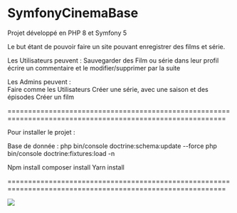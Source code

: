 # SymfonyCinemaBase

Projet développé en PHP 8 et Symfony 5 

Le but étant de pouvoir faire un site pouvant enregistrer des films et série.

Les Utilisateurs peuvent : 
    Sauvegarder des Film ou série dans leur profil
    écrire un commentaire et le modifier/supprimer par la suite
 
Les Admins peuvent :   
    Faire comme les Utilisateurs
    Créer une série, avec une saison et des épisodes
    Créer un film

===========================================================================================================

Pour installer le projet : 

Base de donnée : 
php bin/console doctrine:schema:update --force
php bin/console doctrine:fixtures:load -n

Npm install
composer install
Yarn install

===========================================================================================================

![](D:\wamp64\www\SymfonyCinemaBase\public\images\users\popcorn.png)